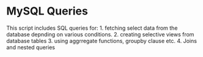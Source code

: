# MySQL Queries 
This script includes SQL queries for:
    1. fetching select data from the database depnding on various conditions. 
    2. creating selective views from database tables
    3. using aggrregate functions, groupby clause etc.
    4. Joins and nested queries
    
